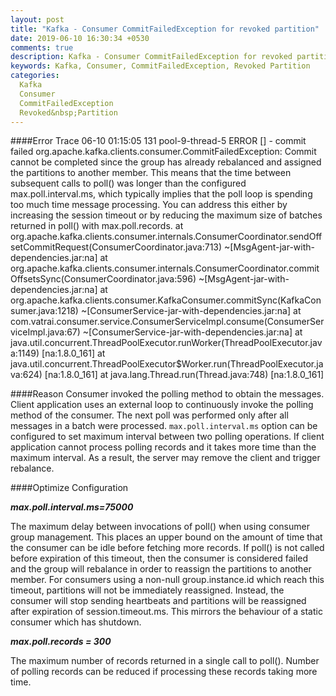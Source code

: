 ```yaml
---
layout: post
title: "Kafka - Consumer CommitFailedException for revoked partition"
date: 2019-06-10 16:30:34 +0530
comments: true
description: Kafka - Consumer CommitFailedException for revoked partition
keywords: Kafka, Consumer, CommitFailedException, Revoked Partition
categories:
  Kafka
  Consumer
  CommitFailedException
  Revoked&nbsp;Partition
---
```


####Error Trace
	06-10 01:15:05 131 pool-9-thread-5 ERROR [] -
	commit failed
	org.apache.kafka.clients.consumer.CommitFailedException: Commit cannot be completed since the group has already rebalanced and assigned the partitions to another member. This means that the time between subsequent calls to poll() was longer than the configured max.poll.interval.ms, which typically implies that the poll loop is spending too much time message processing. You can address this either by increasing the session timeout or by reducing the maximum size of batches returned in poll() with max.poll.records.
	at org.apache.kafka.clients.consumer.internals.ConsumerCoordinator.sendOffsetCommitRequest(ConsumerCoordinator.java:713) ~[MsgAgent-jar-with-dependencies.jar:na]
	at org.apache.kafka.clients.consumer.internals.ConsumerCoordinator.commitOffsetsSync(ConsumerCoordinator.java:596) ~[MsgAgent-jar-with-dependencies.jar:na]
	at org.apache.kafka.clients.consumer.KafkaConsumer.commitSync(KafkaConsumer.java:1218) ~[ConsumerService-jar-with-dependencies.jar:na]
	at com.vatrai.consumer.service.ConsumerServiceImpl.consume(ConsumerServiceImpl.java:67) ~[ConsumerService-jar-with-dependencies.jar:na]
	at java.util.concurrent.ThreadPoolExecutor.runWorker(ThreadPoolExecutor.java:1149) [na:1.8.0_161]
	at java.util.concurrent.ThreadPoolExecutor$Worker.run(ThreadPoolExecutor.java:624) [na:1.8.0_161]
	at java.lang.Thread.run(Thread.java:748) [na:1.8.0_161]

####Reason
Consumer invoked the polling method to obtain the messages.<!--more--> Client application uses an external loop to continuously invoke the polling method of the consumer. The next poll was performed only after all messages in a batch were processed. `max.poll.interval.ms` option can be configured to set maximum interval between two polling operations. If client application cannot process polling records and it takes more time than the maximum interval. As a result, the server may remove the client and trigger rebalance.

####Optimize Configuration
	
***max.poll.interval.ms=75000***

The maximum delay between invocations of poll() when using consumer group management. This places an upper bound on the amount of time that the consumer can be idle before fetching more records. If poll() is not called before expiration of this timeout, then the consumer is considered failed and the group will rebalance in order to reassign the partitions to another member. For consumers using a non-null group.instance.id which reach this timeout, partitions will not be immediately reassigned. Instead, the consumer will stop sending heartbeats and partitions will be reassigned after expiration of session.timeout.ms. This mirrors the behaviour of a static consumer which has shutdown.


***max.poll.records = 300***

The maximum number of records returned in a single call to poll(). Number of polling records can be reduced if processing these records taking more time.




